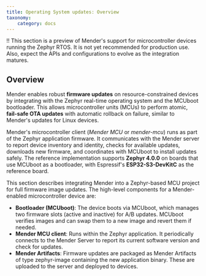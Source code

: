 ```yaml
---
title: Operating System updates: Overview
taxonomy:
    category: docs
---
```


!! This section is a preview of Mender's support for microcontroller devices running the Zephyr RTOS. It is not yet recommended for production use. Also, expect the APIs and configurations to evolve as the integration matures.

## Overview

Mender enables robust **firmware updates** on resource-constrained devices by integrating with the Zephyr real-time operating system and the MCUboot bootloader. This allows microcontroller units (MCUs) to perform atomic, **fail-safe OTA updates** with automatic rollback on failure, similar to Mender's updates for Linux devices.

<!--AUTOVERSION: "supports **Zephyr %** on boards"/ignore -->
Mender's microcontroller client (*Mender MCU* or *mender-mcu*) runs as part of the Zephyr application firmware. It communicates with the Mender server to report device inventory and identity, checks for available updates, downloads new firmware, and coordinates with MCUboot to install updates safely. The reference implementation supports **Zephyr 4.0.0** on boards that use MCUboot as a bootloader, with Espressif's **ESP32-S3-DevKitC** as the reference board.

This section describes integrating Mender into a Zephyr-based MCU project for full firmware image updates. The high-level components for a Mender-enabled microcontroller device are:
* **Bootloader (MCUboot)**: The device boots via MCUboot, which manages two firmware slots (active and inactive) for A/B updates. MCUboot verifies images and can swap them to a new image and revert them if needed.
* **Mender MCU client**: Runs within the Zephyr application. It periodically connects to the Mender Server to report its current software version and check for updates.
* **Mender Artifacts**: Firmware updates are packaged as Mender Artifacts of type zephyr-image containing the new application binary. These are uploaded to the server and deployed to devices.
